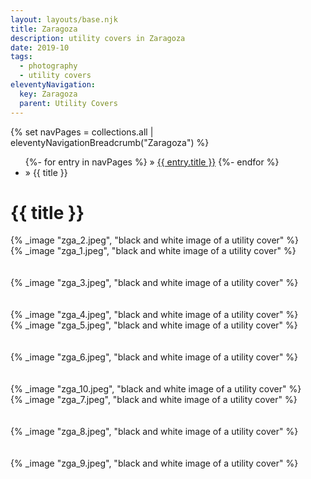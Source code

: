 ```yaml
---
layout: layouts/base.njk
title: Zaragoza
description: utility covers in Zaragoza
date: 2019-10
tags:
  - photography
  - utility covers
eleventyNavigation:
  key: Zaragoza
  parent: Utility Covers
---
```


<div class="container">
	<div class="row">
		<div class="col">
			{% set navPages = collections.all | eleventyNavigationBreadcrumb("Zaragoza") %}
			<ul class="post-metadata">
			{%- for entry in navPages %}
				<li{% if entry.url == page.url %} class="active-breadcrumb"{% endif %}>
    			» <a href="{{ entry.url }}">{{ entry.title }}</a>
  				</li>
			{%- endfor %}
				<li><active-breadcrumb>» {{ title }}</active-breadcrumb></li>
			</ul>
		<div class="col">
	</div>
	<div class="row">
		<div class="col-12 col-12-md col-4-lg">
			<h1>{{ title }}</h1>
		</div>
		<div class="col-12 col-1-md col-1-lg"></div>
		<div class="col">
			{% _image "zga_2.jpeg", "black and white image of a utility cover" %}
			<figcaption></figcaption>
		</div>
	</div>
	<div class="row">
		<div class="col">
			{% _image "zga_1.jpeg", "black and white image of a utility cover" %}
			<figcaption></figcaption>
			</br></br>
			{% _image "zga_3.jpeg", "black and white image of a utility cover" %}
			<figcaption></figcaption>
			</br></br>
			{% _image "zga_4.jpeg", "black and white image of a utility cover" %}
			<figcaption></figcaption>
		</div>
		<div class="col">
			{% _image "zga_5.jpeg", "black and white image of a utility cover" %}
			<figcaption></figcaption>
			</br></br>
			{% _image "zga_6.jpeg", "black and white image of a utility cover" %}
			<figcaption></figcaption>
			</br></br>
			{% _image "zga_10.jpeg", "black and white image of a utility cover" %}
			<figcaption></figcaption>
		</div>
		<div class="col">
			{% _image "zga_7.jpeg", "black and white image of a utility cover" %}
			<figcaption></figcaption>
			</br></br>
			{% _image "zga_8.jpeg", "black and white image of a utility cover" %}
			<figcaption></figcaption>
			</br></br>
			{% _image "zga_9.jpeg", "black and white image of a utility cover" %}
			<figcaption></figcaption>
		</div>
	</div>
</div>
